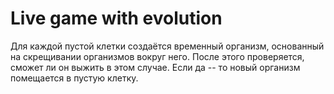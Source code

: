 Live game with evolution
=======
Для каждой пустой клетки создаётся временный организм, основанный на скрещивании организмов вокруг него. После этого проверяется, сможет ли он выжить в этом случае. Если да -- то новый организм помещается в пустую клетку.
